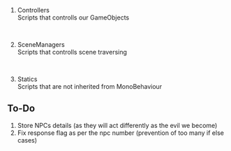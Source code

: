 1. Controllers<br>
Scripts that controlls our GameObjects
<br>

2. SceneManagers<br>
Scripts that controlls scene traversing
<br>

3. Statics <br>
Scripts that are not inherited from MonoBehaviour <br>


## To-Do<br>
1. Store NPCs details (as they will act differently as the evil we become)
2. Fix response flag as per the npc number (prevention of too many if else cases)
